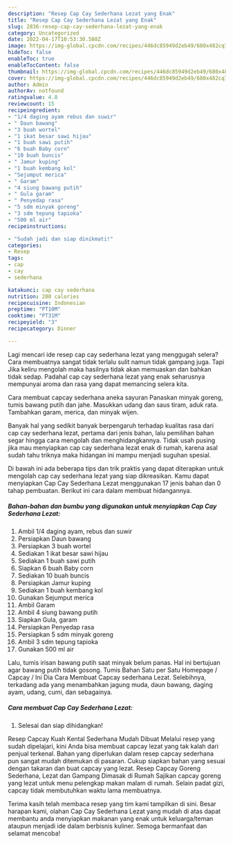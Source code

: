 ```yaml
---
description: "Resep Cap Cay Sederhana Lezat yang Enak"
title: "Resep Cap Cay Sederhana Lezat yang Enak"
slug: 2836-resep-cap-cay-sederhana-lezat-yang-enak
category: Uncategorized
date: 2022-04-17T10:53:30.588Z
image: https://img-global.cpcdn.com/recipes/446dc85949d2eb49/680x482cq70/cap-cay-sederhana-lezat-foto-resep-utama.jpg
hideToc: false
enableToc: true
enableTocContent: false
thumbnail: https://img-global.cpcdn.com/recipes/446dc85949d2eb49/680x482cq70/cap-cay-sederhana-lezat-foto-resep-utama.jpg
cover: https://img-global.cpcdn.com/recipes/446dc85949d2eb49/680x482cq70/cap-cay-sederhana-lezat-foto-resep-utama.jpg
author: Admin
authorAv: notfound
ratingvalue: 4.8
reviewcount: 15
recipeingredient:
- "1/4 daging ayam rebus dan suwir"
- " Daun bawang"
- "3 buah wortel"
- "1 ikat besar sawi hijau"
- "1 buah sawi putih"
- "6 buah Baby corn"
- "10 buah buncis"
- " Jamur kuping"
- "1 buah kembang kol"
- "Sejumput merica"
- " Garam"
- "4 siung bawang putih"
- " Gula garam"
- " Penyedap rasa"
- "5 sdm minyak goreng"
- "3 sdm tepung tapioka"
- "500 ml air"
recipeinstructions:

- "Sudah jadi dan siap dinikmati!"
categories:
- Resep
tags:
- cap
- cay
- sederhana

katakunci: cap cay sederhana 
nutrition: 280 calories
recipecuisine: Indonesian
preptime: "PT10M"
cooktime: "PT31M"
recipeyield: "3"
recipecategory: Dinner

---
```



Lagi mencari ide resep cap cay sederhana lezat yang menggugah selera? Cara membuatnya sangat tidak terlalu sulit namun tidak gampang juga. Tapi Jika keliru mengolah maka hasilnya tidak akan memuaskan dan bahkan tidak sedap. Padahal cap cay sederhana lezat yang enak seharusnya mempunyai aroma dan rasa yang dapat memancing selera kita.


Cara membuat capcay sederhana aneka sayuran Panaskan minyak goreng, tumis bawang putih dan jahe. Masukkan udang dan saus tiram, aduk rata. Tambahkan garam, merica, dan minyak wijen.

Banyak hal yang sedikit banyak berpengaruh terhadap kualitas rasa dari cap cay sederhana lezat, pertama dari jenis bahan, lalu pemilihan bahan segar hingga cara mengolah dan menghidangkannya. Tidak usah pusing jika mau menyiapkan cap cay sederhana lezat enak di rumah, karena asal sudah tahu triknya maka hidangan ini mampu menjadi suguhan spesial.


Di bawah ini ada beberapa tips dan trik praktis yang dapat diterapkan untuk mengolah cap cay sederhana lezat yang siap dikreasikan. Kamu dapat menyiapkan Cap Cay Sederhana Lezat menggunakan 17 jenis bahan dan 0 tahap pembuatan. Berikut ini cara dalam membuat hidangannya.

<!--inarticleads1-->

##### Bahan-bahan dan bumbu yang digunakan untuk menyiapkan Cap Cay Sederhana Lezat:

1. Ambil 1/4 daging ayam, rebus dan suwir
1. Persiapkan  Daun bawang
1. Persiapkan 3 buah wortel
1. Sediakan 1 ikat besar sawi hijau
1. Sediakan 1 buah sawi putih
1. Siapkan 6 buah Baby corn
1. Sediakan 10 buah buncis
1. Persiapkan  Jamur kuping
1. Sediakan 1 buah kembang kol
1. Gunakan Sejumput merica
1. Ambil  Garam
1. Ambil 4 siung bawang putih
1. Siapkan  Gula, garam
1. Persiapkan  Penyedap rasa
1. Persiapkan 5 sdm minyak goreng
1. Ambil 3 sdm tepung tapioka
1. Gunakan 500 ml air


Lalu, tumis irisan bawang putih saat minyak belum panas. Hal ini bertujuan agar bawang putih tidak gosong. Tumis Bahan Satu per Satu Homepage / Capcay / Ini Dia Cara Membuat Capcay sederhana Lezat. Selebihnya, terkadang ada yang menambahkan jagung muda, daun bawang, daging ayam, udang, cumi, dan sebagainya. 

<!--inarticleads2-->

##### Cara membuat Cap Cay Sederhana Lezat:


1. Selesai dan siap dihidangkan!

Resep Capcay Kuah Kental Sederhana Mudah Dibuat Melalui resep yang sudah dipelajari, kini Anda bisa membuat capcay lezat yang tak kalah dari penjual terkenal. Bahan yang diperlukan dalam resep capcay sederhana pun sangat mudah ditemukan di pasaran. Cukup siapkan bahan yang sesuai dengan takaran dan buat capcay yang lezat. Resep Capcay Goreng Sederhana, Lezat dan Gampang Dimasak di Rumah Sajikan capcay goreng yang lezat untuk menu pelengkap makan malam di rumah. Selain padat gizi, capcay tidak membutuhkan waktu lama membuatnya. 

Terima kasih telah membaca resep yang tim kami tampilkan di sini. Besar harapan kami, olahan Cap Cay Sederhana Lezat yang mudah di atas dapat membantu anda menyiapkan makanan yang enak untuk keluarga/teman ataupun menjadi ide dalam berbisnis kuliner. Semoga bermanfaat dan selamat mencoba!
